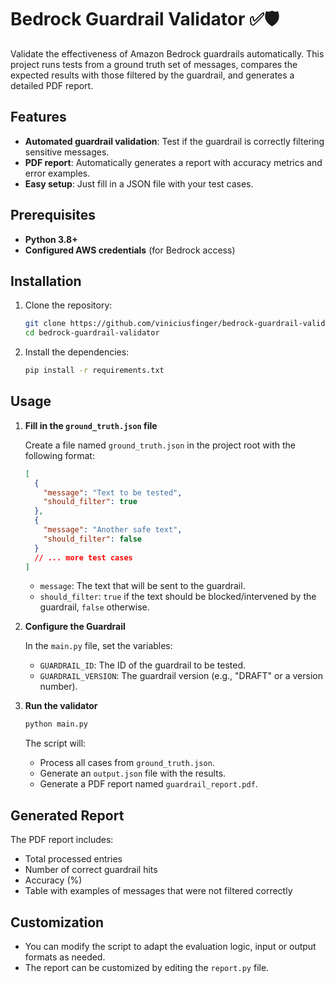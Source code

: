 # Bedrock Guardrail Validator ✅🛡️

Validate the effectiveness of Amazon Bedrock guardrails automatically. This project runs tests from a ground truth set of messages, compares the expected results with those filtered by the guardrail, and generates a detailed PDF report.

## Features

- **Automated guardrail validation**: Test if the guardrail is correctly filtering sensitive messages.
- **PDF report**: Automatically generates a report with accuracy metrics and error examples.
- **Easy setup**: Just fill in a JSON file with your test cases.

## Prerequisites

- **Python 3.8+**
- **Configured AWS credentials** (for Bedrock access)

## Installation

1. Clone the repository:
   ```bash
   git clone https://github.com/viniciusfinger/bedrock-guardrail-validator
   cd bedrock-guardrail-validator
   ```
2. Install the dependencies:
   ```bash
   pip install -r requirements.txt
   ```

## Usage

1. **Fill in the `ground_truth.json` file**

   Create a file named `ground_truth.json` in the project root with the following format:
   ```json
   [
     {
       "message": "Text to be tested",
       "should_filter": true
     },
     {
       "message": "Another safe text",
       "should_filter": false
     }
     // ... more test cases
   ]
   ```
   - `message`: The text that will be sent to the guardrail.
   - `should_filter`: `true` if the text should be blocked/intervened by the guardrail, `false` otherwise.

2. **Configure the Guardrail**

   In the `main.py` file, set the variables:
   - `GUARDRAIL_ID`: The ID of the guardrail to be tested.
   - `GUARDRAIL_VERSION`: The guardrail version (e.g., "DRAFT" or a version number).

3. **Run the validator**
   
   ```bash
   python main.py
   ```
   The script will:
   - Process all cases from `ground_truth.json`.
   - Generate an `output.json` file with the results.
   - Generate a PDF report named `guardrail_report.pdf`.

## Generated Report

The PDF report includes:
- Total processed entries
- Number of correct guardrail hits
- Accuracy (%)
- Table with examples of messages that were not filtered correctly

## Customization

- You can modify the script to adapt the evaluation logic, input or output formats as needed.
- The report can be customized by editing the `report.py` file.